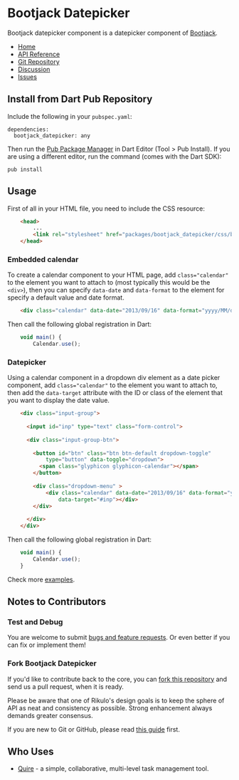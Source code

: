 # Bootjack Datepicker

Bootjack datepicker component is a datepicker component of [Bootjack](http://github.com/rikulo/bootjack).

* [Home](http://rikulo.org)
* [API Reference](http://www.dartdocs.org/documentation/bootjack_datepicker/0.5.8)
* [Git Repository](https://github.com/rikulo/bootjack-datepicker)
* [Discussion](http://stackoverflow.com/questions/tagged/rikulo)
* [Issues](https://github.com/rikulo/bootjack-datepicker/issues)

## Install from Dart Pub Repository

Include the following in your `pubspec.yaml`:

    dependencies:
      bootjack_datepicker: any

Then run the [Pub Package Manager](http://pub.dartlang.org/doc) in Dart Editor (Tool > Pub Install). If you are using a different editor, run the command
(comes with the Dart SDK):

    pub install

## Usage

First of all in your HTML file, you need to include the CSS resource:
```html
	<head>
		...
		<link rel="stylesheet" href="packages/bootjack_datepicker/css/bootjack-datepicker.min.css">
	</head>
```
### Embedded calendar

To create a calendar component to your HTML page, add `class="calendar"` to the element you want to attach to (most typically this would be the `<div>`), 
then you can specify `data-date` and `data-format` to the element for specify a default value and date format.
```html
	<div class="calendar" data-date="2013/09/16" data-format="yyyy/MM/dd"></div>
```
Then call the following global registration in Dart:
```javascript
	void main() {
		Calendar.use();
```
### Datepicker

Using a calendar component in a dropdown div element as a date picker component, add `class="calendar"` to the element you want to attach to, 
then add the `data-target` attribute with the ID or class of the element that you want to display the date value.
```html
	<div class="input-group">
		
	  <input id="inp" type="text" class="form-control">
	  
	  <div class="input-group-btn">
		
		<button id="btn" class="btn btn-default dropdown-toggle" 
			type="button" data-toggle="dropdown">
		  <span class="glyphicon glyphicon-calendar"></span>
		</button>
		
		<div class="dropdown-menu" >
			<div class="calendar" data-date="2013/09/16" data-format="yyyy/MM/dd"
				data-target="#inp"></div>
		</div>
		
	  </div>
	</div>
```
Then call the following global registration in Dart:
```javascript
	void main() {
		Calendar.use();
	}
```
Check more [examples](https://github.com/rikulo/bootjack-datepicker/tree/master/example).
	
## Notes to Contributors

### Test and Debug

You are welcome to submit [bugs and feature requests](https://github.com/rikulo/bootjack-datepicker/issues). Or even better if you can fix or implement them!

### Fork Bootjack Datepicker

If you'd like to contribute back to the core, you can [fork this repository](https://help.github.com/articles/fork-a-repo) and send us a pull request, when it is ready.

Please be aware that one of Rikulo's design goals is to keep the sphere of API as neat and consistency as possible. Strong enhancement always demands greater consensus.

If you are new to Git or GitHub, please read [this guide](https://help.github.com/) first.

## Who Uses

* [Quire](https://quire.io) - a simple, collaborative, multi-level task management tool.
